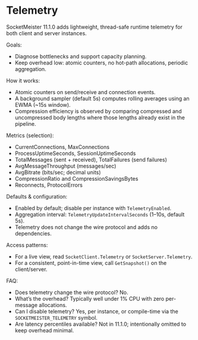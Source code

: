 # Telemetry

SocketMeister 11.1.0 adds lightweight, thread-safe runtime telemetry for both client and server instances.

Goals:
- Diagnose bottlenecks and support capacity planning.
- Keep overhead low: atomic counters, no hot-path allocations, periodic aggregation.

How it works:
- Atomic counters on send/receive and connection events.
- A background sampler (default 5s) computes rolling averages using an EWMA (~15s window).
- Compression efficiency is observed by comparing compressed and uncompressed body lengths where those lengths already exist in the pipeline.

Metrics (selection):
- CurrentConnections, MaxConnections
- ProcessUptimeSeconds, SessionUptimeSeconds
- TotalMessages (sent + received), TotalFailures (send failures)
- AvgMessageThroughput (messages/sec)
- AvgBitrate (bits/sec; decimal units)
- CompressionRatio and CompressionSavingsBytes
- Reconnects, ProtocolErrors

Defaults & configuration:
- Enabled by default; disable per instance with `TelemetryEnabled`.
- Aggregation interval: `TelemetryUpdateIntervalSeconds` (1–10s, default 5s).
- Telemetry does not change the wire protocol and adds no dependencies.

Access patterns:
- For a live view, read `SocketClient.Telemetry` or `SocketServer.Telemetry`.
- For a consistent, point-in-time view, call `GetSnapshot()` on the client/server.

FAQ:
- Does telemetry change the wire protocol? No.
- What’s the overhead? Typically well under 1% CPU with zero per-message allocations.
- Can I disable telemetry? Yes, per instance, or compile-time via the `SOCKETMEISTER_TELEMETRY` symbol.
- Are latency percentiles available? Not in 11.1.0; intentionally omitted to keep overhead minimal.


